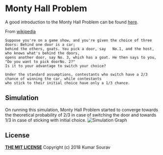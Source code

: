 # Monty Hall Problem

A good introduction to the Monty Hall Problem can be found [here](https://youtu.be/ugbWqWCcxrg).

From [wikipedia](https://en.wikipedia.org/wiki/Monty_Hall_problem)
```text
Suppose you're on a game show, and you're given the choice of three doors: Behind one door is a car; 
behind the others, goats. You pick a door, say   No.1, and the host, who knows what's behind the doors, 
opens another door, say No. 3, which has a goat. He then says to you, "Do you want to pick doorNo. 2?" 
Is it to your advantage to switch your choice?

Under the standard assumptions, contestants who switch have a 2/3 chance of winning the car, while contestants
who stick to their initial choice have only a 1/3 chance.
 ```
## Simulation
On running this simulation, Monty Hall Problem started to converge towards the theoretical probability of 2/3 in case of switching the door and towards 1/3 in case of sticking with initial choice.
![Simulation Graph](anim.gif)

## License
[**THE MIT LICENSE**](../LICENSE) Copyright (c) 2018 Kumar Sourav

